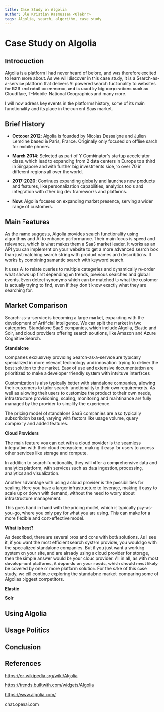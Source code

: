 ```yaml
---
title: Case Study on Algolia
author: Ole Kristian Rasmussen <Olekrr>
tags: Algolia, search, algorithm, case study
---
```


# Case Study on Algolia

## Introduction

Algolia is a platform I had never heard of before, and was therefore excited to learn more about. As we will discover in this case study, it is a Search-as-a-service platform that delivers AI powered search fuctionality to websites for B2B and retail ecommerce, and is used by big corporations such as Cloudflare, T-Mobile, National Geographics and many more.

I will now adress key events in the platforms history, some of its main functionality and its place in the current Saas market.

## Brief History

- **October 2012**: Algolia is founded by Nicolas Dessaigne and Julien Lemoine based in Paris, France. Originally only focused on offline sarch for mobile phones.
- **March 2014**: Selected as part of Y Combinator's startup accelerator class, which lead to expanding from 2 data centers in Europe to a third in Singapore and with further big investments sice, to over 70 in different regions all over the world.
- **2017-2020**: Continues expanding globally and launches new products and features, like personalization capabilities, analytics tools and integration with other big dev frameworks and platforms.

- **Now**: Algolia focuses on expanding market presence, serving a wider range of customers.

## Main Features

As the name suggests, Algolia provides search functionality using algorithms and AI to enhance performance. Their main focus is speed and relevance, which is what makes them a SaaS market leader. It works as an API you can implement on your website to get a more advanced search box than just matching search string with product names and describtions. It works by combining samantic search with keyword search.

It uses AI to relate queries to multiple categories and dynamically re-order what shows up first depending on trends, previous searches and global events. Even detect synonyms which can be matched to what the customer is actually trying to find, even if they don't know exactly what they are searching for.

## Market Comparison

Search-as-a-service is becoming a large market, expanding with the development of Artificial Inteligence. We can split the market in two categories. Standalone SaaS companies, which include Algolia, Elastic and Solr, and cloud providers offering search solutions, like Amazon and Azure Cognitive Search.

**Standalone**

Companies exclusively providing Search-as-a-service are typically specialized in more relevant technology and innovation, trying to deliver the best solution to the market. Ease of use and extensive documentation are prioritized to make a developer friendly system with intuituve interfaces

Customization is also typically better with standalone companies, allowing their customers to tailor search functionality to their own requirements. As well as allowing their users to customize the product to their own needs, infrastructure provisioning, scaling, monitoring and maintinance are fully managed by the provider to simplify the experience.

The pricing model of standalone SaaS companies are also typically subscribtion based, varying with factors like usage volume, quary compexity and added features.

**Cloud Providers**

The main feature you can get with a cloud provider is the seamless integration with their cloud ecosystem, making it easy for users to access other services like storage and compute.

In addition to search functionality, they will offer a comprehensive data and analytics platform, with services such as data ingestion, processing, analytics and visualization.

Another advantage with using a cloud provider is the possibilities for scaling. Here you have a larger infrastructure to leverage, making it easy to scale up or down with demand, without the need to worry about infrastructure management.

This goes hand in hand with the pricing model, which is typically pay-as-you-go, where you only pay for what you are using. This can make for a more flexible and cost-effective model.

**What is best?**

As described, there are several pros and cons with both solutions. As I see it, if you want the most efficient search system provider, you would go with the specialized standalone companies. But if you just want a working system on your site, and are already using a cloud provider for storage, then the simple answer would be your cloud provider. All in all, as with most development platforms, it depends on your needs, which should most likely be covered by one or more platform solution. For the sake of this case study, we eill continue exploring the standalone market, comparing some of Algolias biggest competitors.

**Elastic**

**Solr**

## Using Algolia

## Usage Politics

## Conclusion

## References

https://en.wikipedia.org/wiki/Algolia

https://trends.builtwith.com/widgets/Algolia

https://www.algolia.com/

chat.openai.com
